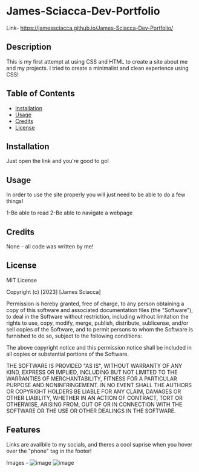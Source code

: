 # James-Sciacca-Dev-Portfolio

Link- https://jamessciacca.github.io/James-Sciacca-Dev-Portfolio/

## Description

This is my first attempt at using CSS and HTML to create a site about me and my projects. I tried to create a minimalist and clean experience using CSS!

## Table of Contents

- [Installation](#installation)
- [Usage](#usage)
- [Credits](#credits)
- [License](#license)

## Installation

Just open the link and you're good to go!

## Usage

In order to use the site properly you will just need to be able to do a few things!

1-Be able to read
2-Be able to navigate a webpage


## Credits

None - all code was written by me!


## License

MIT License

Copyright (c) [2023] [James Sciacca]

Permission is hereby granted, free of charge, to any person obtaining a copy
of this software and associated documentation files (the "Software"), to deal
in the Software without restriction, including without limitation the rights
to use, copy, modify, merge, publish, distribute, sublicense, and/or sell
copies of the Software, and to permit persons to whom the Software is
furnished to do so, subject to the following conditions:

The above copyright notice and this permission notice shall be included in all
copies or substantial portions of the Software.

THE SOFTWARE IS PROVIDED "AS IS", WITHOUT WARRANTY OF ANY KIND, EXPRESS OR
IMPLIED, INCLUDING BUT NOT LIMITED TO THE WARRANTIES OF MERCHANTABILITY,
FITNESS FOR A PARTICULAR PURPOSE AND NONINFRINGEMENT. IN NO EVENT SHALL THE
AUTHORS OR COPYRIGHT HOLDERS BE LIABLE FOR ANY CLAIM, DAMAGES OR OTHER
LIABILITY, WHETHER IN AN ACTION OF CONTRACT, TORT OR OTHERWISE, ARISING FROM,
OUT OF OR IN CONNECTION WITH THE SOFTWARE OR THE USE OR OTHER DEALINGS IN THE
SOFTWARE.

## Features

Links are availbile to my socials, and theres a cool suprise when you hover over the "phone" tag in the footer!

Images - 
![image](https://user-images.githubusercontent.com/78399517/226196097-470e4ba7-8294-49ae-87e0-31a5923fa781.png)
![image](https://user-images.githubusercontent.com/78399517/226196125-445e3602-4630-4ee1-822e-502184a95e69.png)



